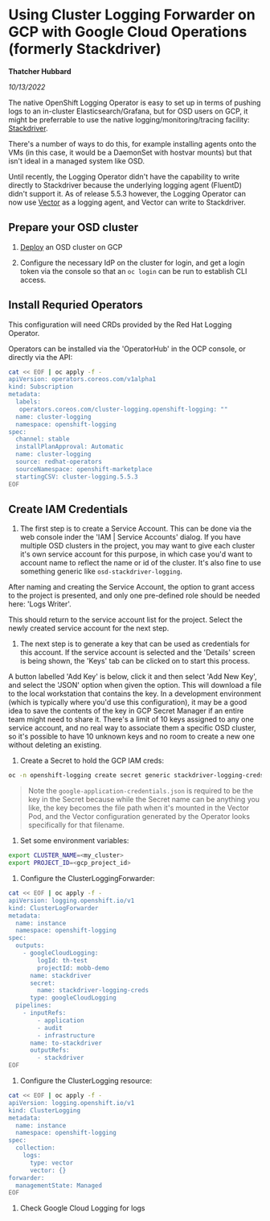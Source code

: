 # Using Cluster Logging Forwarder on GCP with Google Cloud Operations (formerly Stackdriver)

**Thatcher Hubbard**

*10/13/2022*

The native OpenShift Logging Operator is easy to set up in terms of pushing logs to an in-cluster Elasticsearch/Grafana, but for OSD users on GCP, it might be preferrable to use the native logging/monitoring/tracing facility: [Stackdriver](https://cloud.google.com/products/operations).

There's a number of ways to do this, for example installing agents onto the VMs (in this case, it would be a DaemonSet with hostvar mounts) but that isn't ideal in a managed system like OSD.

Until recently, the Logging Operator didn't have the capability to write directly to Stackdriver because the underlying logging agent (FluentD) didn't support it. As of release 5.5.3 however, the Logging Operator can now use [Vector](https://vector.dev/) as a logging agent, and Vector can write to Stackdriver.

## Prepare your OSD cluster

1. [Deploy](https://docs.openshift.com/dedicated/osd_install_access_delete_cluster/creating-a-gcp-cluster.html#osd-create-gcp-cluster-ccs_osd-creating-a-cluster-on-gcp) an OSD cluster on GCP

1. Configure the necessary IdP on the cluster for login, and get a login token via the console so that an `oc login` can be run to establish CLI access.

## Install Requried Operators

This configuration will need CRDs provided by the Red Hat Logging Operator.

Operators can be installed via the 'OperatorHub' in the OCP console, or directly via the API:

   ```bash
   cat << EOF | oc apply -f -
   apiVersion: operators.coreos.com/v1alpha1
   kind: Subscription
   metadata:
     labels:
      operators.coreos.com/cluster-logging.openshift-logging: ""
     name: cluster-logging
     namespace: openshift-logging
   spec:
     channel: stable
     installPlanApproval: Automatic
     name: cluster-logging
     source: redhat-operators
     sourceNamespace: openshift-marketplace
     startingCSV: cluster-logging.5.5.3
   EOF
   ```

## Create IAM Credentials

1. The first step is to create a Service Account. This can be done via the web console inder the 'IAM | Service Accounts' dialog. If you have multiple OSD clusters in the project, you may want to give each cluster it's own service account for this purpose, in which case you'd want to account name to reflect the name or id of the cluster. It's also fine to use something generic like `osd-stackdriver-logging`.

After naming and creating the Service Account, the option to grant access to the project is presented, and only one pre-defined role should be needed here: 'Logs Writer'.

This should return to the service account list for the project. Select the newly created service account for the next step.

1. The next step is to generate a key that can be used as credentials for this account. If the service account is selected and the 'Details' screen is being shown, the 'Keys' tab can be clicked on to start this process.

A button labelled 'Add Key' is below, click it and then select 'Add New Key', and select the 'JSON' option when given the option. This will download a file to the local workstation that contains the key. In a development environment (which is typically where you'd use this configuration), it may be a good idea to save the contents of the key in GCP Secret Manager if an entire team might need to share it. There's a limit of 10 keys assigned to any one service account, and no real way to associate them a specific OSD cluster, so it's possible to have 10 unknown keys and no room to create a new one without deleting an existing.


1. Create a Secret to hold the GCP IAM creds:

```bash
oc -n openshift-logging create secret generic stackdriver-logging-creds --from-file=google-application-credentials.json=<path_to_json_file>
```

> Note the `google-application-credentials.json` is required to be the key in the Secret because while the Secret name can be anything you like, the key becomes the file path when it's mounted in the Vector Pod, and the Vector configuration generated by the Operator looks specifically for that filename.

1. Set some environment variables:

  ```bash
  export CLUSTER_NAME=<my_cluster>
  export PROJECT_ID=<gcp_project_id>
  ```

1. Configure the ClusterLoggingForwarder:

  ```bash
  cat << EOF | oc apply -f -
  apiVersion: logging.openshift.io/v1
  kind: ClusterLogForwarder
  metadata:
    name: instance
    namespace: openshift-logging
  spec:
    outputs:
      - googleCloudLogging:
          logId: th-test
          projectId: mobb-demo
        name: stackdriver
        secret:
          name: stackdriver-logging-creds
        type: googleCloudLogging
    pipelines:
      - inputRefs:
          - application
          - audit
          - infrastructure
        name: to-stackdriver
        outputRefs:
          - stackdriver
  EOF
  ```

1. Configure the ClusterLogging resource:

  ```bash
  cat << EOF | oc apply -f -
  apiVersion: logging.openshift.io/v1
  kind: ClusterLogging
  metadata: 
    name: instance
    namespace: openshift-logging
  spec: 
    collection: 
      logs: 
        type: vector
        vector: {}
  forwarder: 
    managementState: Managed
  EOF
  ```

1. Check Google Cloud Logging for logs

